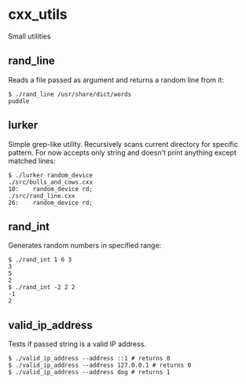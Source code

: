 # cxx_utils
Small utilities

## rand_line

Reads a file passed as argument and returns a random line from it:

    $ ./rand_line /usr/share/dict/words
    puddle

## lurker

Simple grep-like utility. Recursively scans current directory for specific
pattern. For now accepts only string and doesn't print anything except matched
lines:

    $ ./lurker random_device
    ./src/bulls_and_cows.cxx
    10:    random_device rd;
    ./src/rand_line.cxx
    26:    random_device rd;

## rand_int

Generates random numbers in specified range:

    $ ./rand_int 1 6 3
    3
    5
    2
    $ ./rand_int -2 2 2
    -1
    2

## valid_ip_address

Tests if passed string is a valid IP address.

    $ ./valid_ip_address --address ::1 # returns 0
    $ ./valid_ip_address --address 127.0.0.1 # returns 0
    $ ./valid_ip_address --address dog # returns 1
